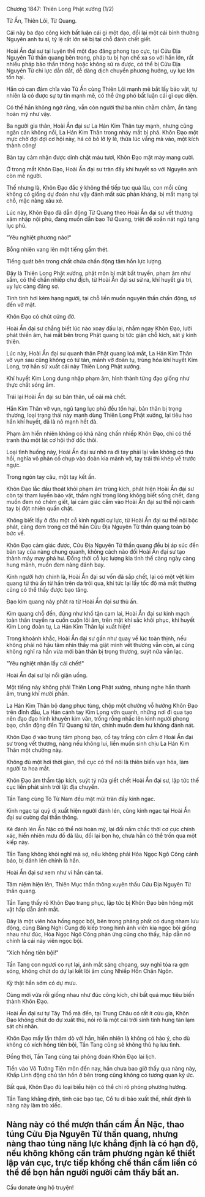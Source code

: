 




Chương 1847: Thiên Long Phật xướng (1/2)


Tử Ấn, Thiên Lôi, Từ Quang.

Cái này ba đạo công kích bất luận cái gì một đạo, đổi lại một cái bình thường Nguyên anh tu sĩ, tỷ lệ rất lớn sẽ bị tại chỗ đánh chết giết.

Hoài Ẩn đại sư tại luyện thể một đạo đăng phong tạo cực, tại Cửu Địa Nguyên Từ thần quang bên trong, pháp tu bị hạn chế xa so với hắn lớn, rất nhiều pháp bảo thần thông hoặc không sử ra được, có thể bị Cửu Địa Nguyên Từ chi lực dẫn dắt, dễ dàng dịch chuyển phương hướng, uy lực lớn tổn hại.

Hắn có can đảm chĩa vào Tử Ấn cùng Thiên Lôi mạnh mẽ bắt lấy bảo vật, tự nhiên là có được sự tự tin mạnh mẽ, có thể ứng phó bất luận cái gì cục diện.

Có thể hắn không ngờ rằng, vẫn còn người thứ ba nhìn chằm chằm, ẩn tàng hoàn mỹ như vậy.

Ba người gia thân, Hoài Ẩn đại sư La Hán Kim Thân tuy mạnh, nhưng cũng ngăn cản không nổi, La Hán Kim Thân trong nháy mắt bị phá. Khôn Đạo một mực chờ đợi đợi cơ hội này, há có bỏ lỡ lý lẽ, thừa lúc vắng mà vào, một kích thành công!

Bàn tay cảm nhận được dính chặt máu tươi, Khôn Đạo mặt mày mang cười.

Ở trong mắt Khôn Đạo, Hoài Ẩn đại sư tràn đầy khí huyết so với Nguyên anh còn mê người.

Thế nhưng là, Khôn Đạo đắc ý không thể tiếp tục quá lâu, con mồi cũng không có giống dự đoán như vậy đánh mất sức phản kháng, bị mất mạng tại chỗ, mặc nàng xâu xé.

Lúc này, Khôn Đạo đã dẫn động Từ Quang theo Hoài Ẩn đại sư vết thương xâm nhập nội phủ, đang muốn dẫn bạo Từ Quang, triệt để xoắn nát ngũ tạng lục phủ.

"Yêu nghiệt phương nào!"

Bỗng nhiên vang lên một tiếng gầm thét.

Tiếng quát bên trong chất chứa chấn động tâm hồn lực lượng.

Đây là Thiên Long Phật xướng, phật môn bí mật bất truyền, phạm âm như sấm, có thể chấn nhiếp chư địch, từ Hoài Ẩn đại sư sử ra, khí huyết gia trì, uy lực càng đáng sợ.

Tính tình hơi kém hạng người, tại chỗ liền muốn nguyên thần chấn động, sợ đến vỡ mật.

Khôn Đạo có chút cứng đờ.

Hoài Ẩn đại sư chẳng biết lúc nào xoay đầu lại, nhắm ngay Khôn Đạo, lưỡi phát thiền âm, hai mắt bên trong Phật quang bị tức giận chỗ kích, sát ý kinh thiên.

Lúc này, Hoài Ẩn đại sư quanh thân Phật quang loá mắt, La Hán Kim Thân vỡ vụn sau cũng không có tứ tán, mảnh vỡ đoàn tụ, trùng hóa khí huyết Kim Long, trợ hắn sử xuất cái này Thiên Long Phật xướng.

Khí huyết Kim Long dung nhập phạm âm, hình thành từng đạo giống như thực chất sóng âm.

Trái lại Hoài Ẩn đại sư bản thân, uể oải mà chết.

Hắn Kim Thân vỡ vụn, ngũ tạng lục phủ đều tổn hại, bản thân bị trọng thương, loại trạng thái này mạnh dùng Thiên Long Phật xướng, lại tiêu hao hắn khí huyết, đã là nỏ mạnh hết đà.

Phạm âm hiển nhiên không có khả năng chấn nhiếp Khôn Đạo, chỉ có thể tranh thủ một lát cơ hội thở dốc thôi.

Loại tình huống này, Hoài Ẩn đại sư nhô ra đi tay phải lại vẫn không có thu hồi, nghĩa vô phản cố chụp vào đoàn kia mảnh vỡ, tay trái thì khép về trước ngực.

Trong ngón tay câu, một tay kết ấn.

Khôn Đạo lắc đầu thoát khỏi phạm âm trùng kích, phát hiện Hoài Ẩn đại sư còn tại tham luyến bảo vật, thầm nghĩ trong lòng không biết sống chết, đang muốn đem nó chém giết, lại cảm giác cắm vào Hoài Ẩn đại sư thể nội cánh tay bị đột nhiên quấn chặt.

Không biết lấy ở đâu một cỗ kinh người cự lực, từ Hoài Ẩn đại sư thể nội bộc phát, càng đem trong cơ thể hắn Cửu Địa Nguyên Từ thần quang toàn bộ bức về.

Khôn Đạo cảm giác được, Cửu Địa Nguyên Từ thần quang đều bị áp súc đến bàn tay của nàng chung quanh, không cách nào đối Hoài Ẩn đại sư tạo thành mảy may phá hư. Đồng thời cỗ lực lượng kia tình thế càng ngày càng hung mãnh, muốn đem nàng đánh bay.

Kinh người hơn chính là, Hoài Ẩn đại sư vốn đã sắp chết, lại có một vệt kim quang từ thủ ấn từ hắn trên da trôi qua, khí tức lại lấy tốc độ mà mắt thường cũng có thể thấy được bạo tăng.

Đạo kim quang này phát ra từ Hoài Ẩn đại sư thủ ấn.

Kim quang chỗ đến, đúng như khổ tận cam lai, Hoài Ẩn đại sư kinh mạch toàn thân truyền ra cuồn cuộn lôi âm, trên mặt khí sắc khôi phục, khí huyết Kim Long đoàn tụ, La Hán Kim Thân lại xuất hiện!

Trong khoảnh khắc, Hoài Ẩn đại sư gần như quay về lúc toàn thịnh, nếu không phải nó hậu tâm nhìn thấy mà giật mình vết thương vẫn còn, ai cũng không nghĩ ra hắn vừa mới bản thân bị trọng thương, suýt nữa vẫn lạc.

"Yêu nghiệt nhận lấy cái chết!"

Hoài Ẩn đại sư lại nổi giận uống.

Một tiếng này không phải Thiên Long Phật xướng, nhưng nghe hắn thanh âm, trung khí mười phần.

La Hán Kim Thân bộ dạng phục tùng, chộp một chưởng vỗ hướng Khôn Đạo trên đỉnh đầu, La Hán cánh tay Kim Long vờn quanh, những nơi đi qua tạo nên đạo đạo hình khuyên kim văn, trống rỗng nhấc lên kinh người phong bạo, chấn động đến Từ Quang tứ tán, chính muốn đem hư không đánh nát.

Khôn Đạo ở vào trung tâm phong bạo, cổ tay trắng còn cắm ở Hoài Ẩn đại sư trong vết thương, nàng nếu không lui, liền muốn sinh chịu La Hán Kim Thân một chưởng này.

Không đủ một hơi thời gian, thế cục có thể nói là thiên biến vạn hóa, làm người ta hoa mắt.

Khôn Đạo âm thầm tập kích, suýt tý nữa giết chết Hoài Ẩn đại sư, lập tức thế cục liền phát sinh trời lật địa chuyển.

Tần Tang cùng Tô Tử Nam đều mặt mũi tràn đầy kinh ngạc.

Kinh ngạc tại quỷ dị xuất hiện người đánh lén, cũng kinh ngạc tại Hoài Ẩn đại sư cường đại thần thông.

Kẻ đánh lén Ẩn Nặc có thể nói hoàn mỹ, lại đối nắm chắc thời cơ cực chính xác, hiển nhiên mưu đồ đã lâu, đổi lại bọn họ, chưa hẳn có thể trốn qua một kiếp này.

Tần Tang không khỏi nghĩ mà sợ, nếu không phải Hỏa Ngọc Ngô Công cảnh báo, bị đánh lén chính là hắn.

Hoài Ẩn đại sư xem như vì hắn cản tai.

Tâm niệm hiện lên, Thiên Mục thần thông xuyên thấu Cửu Địa Nguyên Từ thần quang.

Tần Tang thấy rõ Khôn Đạo trang phục, lập tức bị Khôn Đạo bên hông một vật hấp dẫn ánh mắt.

Đây là một viên hỏa hồng ngọc bội, bên trong phảng phất có dung nham lưu động, cùng Băng Nghi Cung độ kiếp trong hình ảnh viên kia ngọc bội giống nhau như đúc, Hỏa Ngọc Ngô Công phản ứng cũng cho thấy, hấp dẫn nó chính là cái này viên ngọc bội.

"Xích hồng tiên bội!"

Tần Tang con ngươi co rụt lại, ánh mắt sáng choang, suy nghĩ tỏa ra gợn sóng, không chút do dự lại kết lôi âm cùng Nhiếp Hồn Chân Ngôn.

Kỳ thật hắn sớm có dự mưu.

Cùng mới vừa rồi giống nhau như đúc công kích, chỉ bất quá mục tiêu biến thành Khôn Đạo.

Hoài Ẩn đại sư tự Tây Thổ mà đến, tại Trung Châu có rất ít cừu gia, Khôn Đạo không chút do dự xuất thủ, nói rõ là một cái trời sinh tính hung tàn lạm sát chi nhân.

Khôn Đạo mấy lần thăm dò với hắn, hiển nhiên là không có hảo ý, cho dù không có xích hồng tiên bội, Tần Tang cũng sẽ không thủ hạ lưu tình.

Đồng thời, Tần Tang cũng tại phỏng đoán Khôn Đạo lai lịch.

Tiến vào Vô Tướng Tiên môn đến nay, hắn chưa bao giờ thấy qua nàng này, Khấp Linh động chủ tàn hồn ở bên trong cũng không có tương quan ký ức.

Bất quá, Khôn Đạo đủ loại biểu hiện có thể chỉ rõ phỏng phương hướng.

Tần Tang khẳng định, tinh các bạo tạc, Cổ tu di bảo xuất thế, nhất định là nàng này làm trò xiếc.

Nàng này có thể mượn thần cấm Ẩn Nặc, thao túng Cửu Địa Nguyên Từ thần quang, nhưng nàng thao túng năng lực khẳng định là có hạn độ, nếu không không cần trăm phương ngàn kế thiết lập ván cục, trực tiếp khống chế thần cấm liền có thể để bọn hắn người người cảm thấy bất an.
--
Cầu donate ủng hộ truyện!




